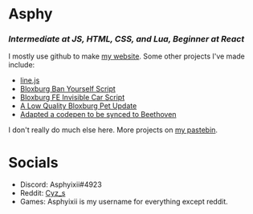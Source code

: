 # **Asphy**
### *Intermediate at JS, HTML, CSS, and Lua, Beginner at React*

I mostly use github to make [my website](https://asphy.dev).
Some other projects I've made include:
* [line.js](https://asphy.dev/line.js)
* [Bloxburg Ban Yourself Script](https://pastebin.com/2Ta1wPuj)
* [Bloxburg FE Invisible Car Script](https://pastebin.com/xnCs2B5B)
* [A Low Quality Bloxburg Pet Update](https://pastebin.com/quz5eer4)
* [Adapted a codepen to be synced to Beethoven](https://asphy.dev/onlyparticles)

I don't really do much else here. More projects on [my pastebin](https://pastebin.com/u/asphyixii).

# **Socials**
* Discord: Asphyixii#4923
* Reddit: [Cyz_s](https://reddit.com/u/cyz_s)
* Games: Asphyixii is my username for everything except reddit.
